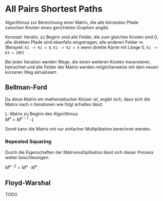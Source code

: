 # All Pairs Shortest Paths
Algorithmus zur Berechnung einer Matrix, die alle kürzesten Pfade zwischen
Knoten eines gerichteten Graphen angibt.

Konzept: Iterativ, zu Beginn sind alle Felder, die zum gleichen Knoten sind 0,
alle direkten Pfade sind ebenfalls eingetragen, alle anderen Felder $\infty$.  
(Beispiel: `K1 -> K1 = 0`, `K1 -> K2 = 5` wenn direkte Kante mit Länge 5,
`K1 -> K3 = INF`)

Bei jeder Iteration werden Wege, die einen weiteren Knoten traversieren, betrachtet
und alle Felder der Matrix werden möglicherweise mit dem neuen kürzeren Weg
aktualisiert.


## Bellman-Ford
Da diese Matrix ein mathematischer Körper ist, ergibt sich, dass sich die Matrix
nach $n$ Iterationen wie folgt erhalten lässt:

$L$: Matrix zu Beginn des Algorithmus  
$M^n = M^{n-1} \cdot L$

Somit kann die Matrix mit nur einfacher Multiplikation berechnet werden.

### Repeated Squaring
Durch die Eigenschaften der Matrixmultiplikation lässt sich dieser Prozess
weiter beschleunigen:

$M^{n \cdot 2} = M^n \cdot M^n$.


## Floyd-Warshal
TODO
